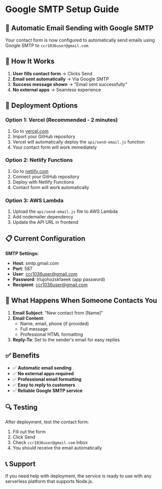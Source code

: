 # Google SMTP Setup Guide

## 🚀 Automatic Email Sending with Google SMTP

Your contact form is now configured to automatically send emails using Google SMTP to `ccr1036user@gmail.com`.

## 📧 How It Works

1. **User fills contact form** → Clicks Send
2. **Email sent automatically** → Via Google SMTP
3. **Success message shown** → "Email sent successfully"
4. **No external apps** → Seamless experience

## 🔧 Deployment Options

### Option 1: Vercel (Recommended - 2 minutes)
1. Go to [vercel.com](https://vercel.com)
2. Import your GitHub repository
3. Vercel will automatically deploy the `api/send-email.js` function
4. Your contact form will work immediately

### Option 2: Netlify Functions
1. Go to [netlify.com](https://netlify.com)
2. Connect your GitHub repository
3. Deploy with Netlify Functions
4. Contact form will work automatically

### Option 3: AWS Lambda
1. Upload the `api/send-email.js` file to AWS Lambda
2. Add nodemailer dependency
3. Update the API URL in frontend

## 📋 Current Configuration

**SMTP Settings:**
- **Host**: smtp.gmail.com
- **Port**: 587
- **User**: ccr1036user@gmail.com
- **Password**: lrlujohozskfaeek (app password)
- **Recipient**: ccr1036user@gmail.com

## 🎯 What Happens When Someone Contacts You

1. **Email Subject**: "New contact from [Name]"
2. **Email Content**: 
   - Name, email, phone (if provided)
   - Full message
   - Professional HTML formatting
3. **Reply-To**: Set to the sender's email for easy replies

## ✅ Benefits

- ✅ **Automatic email sending**
- ✅ **No external apps required**
- ✅ **Professional email formatting**
- ✅ **Easy to reply to customers**
- ✅ **Reliable Google SMTP service**

## 🔍 Testing

After deployment, test the contact form:
1. Fill out the form
2. Click Send
3. Check `ccr1036user@gmail.com` inbox
4. You should receive the email automatically

## 📞 Support

If you need help with deployment, the service is ready to use with any serverless platform that supports Node.js.
